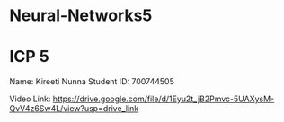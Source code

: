 # Neural-Networks5
# ICP 5
Name: Kireeti Nunna
Student ID: 700744505

Video Link: https://drive.google.com/file/d/1Eyu2t_jB2Pmvc-5UAXysM-QvV4z6Sw4L/view?usp=drive_link
